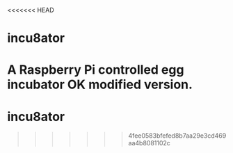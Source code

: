 <<<<<<< HEAD
# incu8ator
A Raspberry Pi controlled egg incubator
OK modified version.
=======
# incu8ator
>>>>>>> 4fee0583bfefed8b7aa29e3cd469aa4b8081102c
